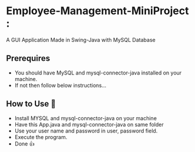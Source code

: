 # Employee-Management-MiniProject :
A GUI Application Made in Swing-Java with MySQL Database

## Prerequires
- You should have MySQL and mysql-connector-java installed on your machine.
- If not then follow below instructions...

## How to Use 🤔

- Install MYSQL and mysql-connector-java on your machine
- Have this App.java and mysql-connector-java on same folder
- Use your user name and password in user, password field.
- Execute the program.
- Done 👍

